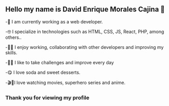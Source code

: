  
## Hello my name is David Enrique Morales Cajina 👋
    
-🔭 I am currently working as a web developer. 

-🤓 I specialize in technologies such as HTML, CSS, JS, React, PHP, among others..  

-🤝🏻 I enjoy working, collaborating with other developers and improving my skills. 

-💪🏽 I like to take challenges and improve every day  

-😋 I love soda and sweet desserts. 

-🎬🍿I love watching movies, superhero series and anime.
   

### Thank you for viewing my profile 
